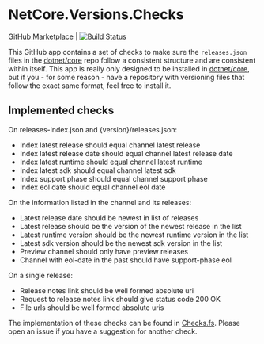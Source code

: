 # NetCore.Versions.Checks

[GitHub Marketplace](https://github.com/apps/netcore-versions-checks) | [![Build Status](https://dev.azure.com/arthurrump/NetCore.Versions/_apis/build/status/NetCore.Versions.Checks%20CI?branchName=master)](https://dev.azure.com/arthurrump/NetCore.Versions/_build/latest?definitionId=11&branchName=master)

This GitHub app contains a set of checks to make sure the `releases.json` files in the [dotnet/core](https://github.com/dotnet/core) repo follow a consistent structure and are consistent within itself. This app is really only designed to be installed in [dotnet/core](https://github.com/dotnet/core), but if you - for some reason - have a repository with versioning files that follow the exact same format, feel free to install it.

## Implemented checks

On releases-index.json and {version}/releases.json:

- Index latest release should equal channel latest release
- Index latest release date should equal channel latest release date
- Index latest runtime should equal channel latest runtime
- Index latest sdk should equal channel latest sdk
- Index support phase should equal channel support phase
- Index eol date should equal channel eol date

On the information listed in the channel and its releases:

- Latest release date should be newest in list of releases
- Latest release should be the version of the newest release in the list
- Latest runtime version should be the newest runtime version in the list
- Latest sdk version should be the newest sdk version in the list
- Preview channel should only have preview releases
- Channel with eol-date in the past should have support-phase eol

On a single release:

- Release notes link should be well formed absolute uri
- Request to release notes link should give status code 200 OK
- File urls should be well formed absolute uris

The implementation of these checks can be found in [Checks.fs](/Checks.fs). Please open an issue if you have a suggestion for another check.

